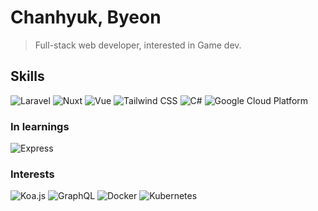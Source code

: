 # Chanhyuk, Byeon

> Full-stack web developer, interested in Game dev.

## Skills

<!--
![기술](https://img.shields.io/badge/분류-기술-색상?style=for-the-badge&logo=로고&logoColor=white)

LOGO: https://simpleicons.org/?q=google
-->

![Laravel](https://img.shields.io/badge/Backend-Laravel-FF2D20?style=for-the-badge&logo=Laravel&logoColor=white)
![Nuxt](https://img.shields.io/badge/Frontend-Nuxt-00C58E?style=for-the-badge&logo=Nuxt.js&logoColor=white)
![Vue](https://img.shields.io/badge/Frontend-Vue-4FC08D?style=for-the-badge&logo=Vue.js&logoColor=white)
![Tailwind CSS](https://img.shields.io/badge/Frontend-Tailwind%20CSS-38B2AC?style=for-the-badge&logo=Tailwind%20CSS&logoColor=white)
![C#](https://img.shields.io/badge/.NET-C%23-239120?style=for-the-badge&logo=C%20Sharp&logoColor=white)
![Google Cloud Platform](https://img.shields.io/badge/Cloud-GCP-4285F4?style=for-the-badge&logo=Google&logoColor=white)

### In learnings

![Express](https://img.shields.io/badge/Backend-Express-000000?style=for-the-badge&logo=Express&logoColor=white)

### Interests

![Koa.js](https://img.shields.io/badge/Backend-Koa.js-339933?style=for-the-badge&logo=Node.js&logoColor=white)
![GraphQL](https://img.shields.io/badge/API-GraphQL-E10098?style=for-the-badge&logo=GraphQL&logoColor=white)
![Docker](https://img.shields.io/badge/Container-Docker-2496ED?style=for-the-badge&logo=Docker&logoColor=white)
![Kubernetes](https://img.shields.io/badge/Container-Kubernetes-326CE5?style=for-the-badge&logo=Kubernetes&logoColor=white)

